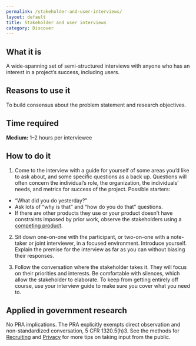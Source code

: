 ```yaml
---
permalink: /stakeholder-and-user-interviews/
layout: default
title: Stakeholder and user interviews
category: Discover
---
```


## What it is

A wide-spanning set of semi-structured interviews with anyone who has an interest in a project’s success, including users.

## Reasons to use it

To build consensus about the problem statement and research objectives.

## Time required

**Medium:** 1–2 hours per interviewee

## How to do it

1. Come to the interview with a guide for yourself of some areas you’d like to ask about, and some specific questions as a back up. Questions will often concern the individual’s role, the organization, the individuals’ needs, and metrics for success of the project. Possible starters:
 - &ldquo;What did you do yesterday?&rdquo;
 - Ask lots of &ldquo;why is that&rdquo; and &ldquo;how do you do that&rdquo; questions.
 - If there are other products they use or your product doesn’t have constraints imposed by prior work, observe the stakeholders using a [competing product](../comparative-analysis/).

2. Sit down one-on-one with the participant, or two-on-one with a note-taker or joint interviewer, in a focused environment. Introduce yourself. Explain the premise for the interview as far as you can without biasing their responses.

3. Follow the conversation where the stakeholder takes it. They will focus on their priorities and interests. Be comfortable with silences, which allow the stakeholder to elaborate. To keep from getting entirely off course, use your interview guide to make sure you cover what you need to.

## Applied in government research

No PRA implications. The PRA explicitly exempts direct observation and non-standardized conversation, 5 CFR 1320.5(h)3. See the methods for [Recruiting](../recruiting/) and [Privacy](../privacy/) for more tips on taking input from the public.
